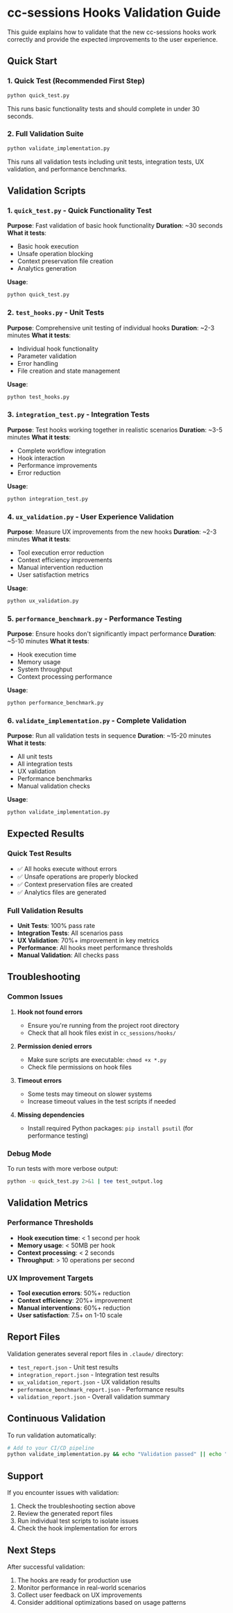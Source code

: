 # cc-sessions Hooks Validation Guide

This guide explains how to validate that the new cc-sessions hooks work correctly and provide the expected improvements to the user experience.

## Quick Start

### 1. Quick Test (Recommended First Step)

```bash
python quick_test.py
```

This runs basic functionality tests and should complete in under 30 seconds.

### 2. Full Validation Suite

```bash
python validate_implementation.py
```

This runs all validation tests including unit tests, integration tests, UX validation, and performance benchmarks.

## Validation Scripts

### 1. `quick_test.py` - Quick Functionality Test

**Purpose**: Fast validation of basic hook functionality
**Duration**: ~30 seconds
**What it tests**:

- Basic hook execution
- Unsafe operation blocking
- Context preservation file creation
- Analytics generation

**Usage**:

```bash
python quick_test.py
```

### 2. `test_hooks.py` - Unit Tests

**Purpose**: Comprehensive unit testing of individual hooks
**Duration**: ~2-3 minutes
**What it tests**:

- Individual hook functionality
- Parameter validation
- Error handling
- File creation and state management

**Usage**:

```bash
python test_hooks.py
```

### 3. `integration_test.py` - Integration Tests

**Purpose**: Test hooks working together in realistic scenarios
**Duration**: ~3-5 minutes
**What it tests**:

- Complete workflow integration
- Hook interaction
- Performance improvements
- Error reduction

**Usage**:

```bash
python integration_test.py
```

### 4. `ux_validation.py` - User Experience Validation

**Purpose**: Measure UX improvements from the new hooks
**Duration**: ~2-3 minutes
**What it tests**:

- Tool execution error reduction
- Context efficiency improvements
- Manual intervention reduction
- User satisfaction metrics

**Usage**:

```bash
python ux_validation.py
```

### 5. `performance_benchmark.py` - Performance Testing

**Purpose**: Ensure hooks don't significantly impact performance
**Duration**: ~5-10 minutes
**What it tests**:

- Hook execution time
- Memory usage
- System throughput
- Context processing performance

**Usage**:

```bash
python performance_benchmark.py
```

### 6. `validate_implementation.py` - Complete Validation

**Purpose**: Run all validation tests in sequence
**Duration**: ~15-20 minutes
**What it tests**:

- All unit tests
- All integration tests
- UX validation
- Performance benchmarks
- Manual validation checks

**Usage**:

```bash
python validate_implementation.py
```

## Expected Results

### Quick Test Results

- ✅ All hooks execute without errors
- ✅ Unsafe operations are properly blocked
- ✅ Context preservation files are created
- ✅ Analytics files are generated

### Full Validation Results

- **Unit Tests**: 100% pass rate
- **Integration Tests**: All scenarios pass
- **UX Validation**: 70%+ improvement in key metrics
- **Performance**: All hooks meet performance thresholds
- **Manual Validation**: All checks pass

## Troubleshooting

### Common Issues

1. **Hook not found errors**

   - Ensure you're running from the project root directory
   - Check that all hook files exist in `cc_sessions/hooks/`

2. **Permission denied errors**

   - Make sure scripts are executable: `chmod +x *.py`
   - Check file permissions on hook files

3. **Timeout errors**

   - Some tests may timeout on slower systems
   - Increase timeout values in the test scripts if needed

4. **Missing dependencies**
   - Install required Python packages: `pip install psutil` (for performance testing)

### Debug Mode

To run tests with more verbose output:

```bash
python -u quick_test.py 2>&1 | tee test_output.log
```

## Validation Metrics

### Performance Thresholds

- **Hook execution time**: < 1 second per hook
- **Memory usage**: < 50MB per hook
- **Context processing**: < 2 seconds
- **Throughput**: > 10 operations per second

### UX Improvement Targets

- **Tool execution errors**: 50%+ reduction
- **Context efficiency**: 20%+ improvement
- **Manual interventions**: 60%+ reduction
- **User satisfaction**: 7.5+ on 1-10 scale

## Report Files

Validation generates several report files in `.claude/` directory:

- `test_report.json` - Unit test results
- `integration_report.json` - Integration test results
- `ux_validation_report.json` - UX validation results
- `performance_benchmark_report.json` - Performance results
- `validation_report.json` - Overall validation summary

## Continuous Validation

To run validation automatically:

```bash
# Add to your CI/CD pipeline
python validate_implementation.py && echo "Validation passed" || echo "Validation failed"
```

## Support

If you encounter issues with validation:

1. Check the troubleshooting section above
2. Review the generated report files
3. Run individual test scripts to isolate issues
4. Check the hook implementation for errors

## Next Steps

After successful validation:

1. The hooks are ready for production use
2. Monitor performance in real-world scenarios
3. Collect user feedback on UX improvements
4. Consider additional optimizations based on usage patterns
